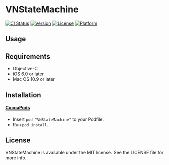 # VNStateMachine

[![CI Status](http://img.shields.io/travis/netmaid/VNStateMachine.svg?style=flat)](https://travis-ci.org/netmaid/VNStateMachine)
[![Version](https://img.shields.io/cocoapods/v/VNStateMachine.svg?style=flat)](http://cocoapods.org/pods/VNStateMachine)
[![License](https://img.shields.io/cocoapods/l/VNStateMachine.svg?style=flat)](http://cocoapods.org/pods/VNStateMachine/LICENSE)
[![Platform](https://img.shields.io/cocoapods/p/VNStateMachine.svg?style=flat)](http://cocoapods.org/pods/VNStateMachine)

## Usage

## Requirements

- Objective-C
- iOS 6.0 or later
- Mac OS 10.9 or later

## Installation

#### [CocoaPods](https://github.com/cocoapods/cocoapods)

- Insert `pod "VNStateMachine"` to your Podfile.
- Run `pod install`.

## License

VNStateMachine is available under the MIT license. See the LICENSE file for more info.
